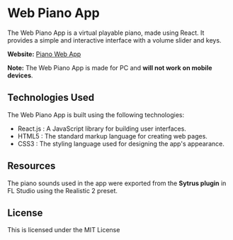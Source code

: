 
# Web Piano App

The Web Piano App is a virtual playable piano, made using React. It provides a simple and interactive interface with a volume slider and keys.

**Website:** [Piano Web App](http://Shady2kOver.github.io/web-piano-react)

**Note:** The Web Piano App is made for PC and **will not work on mobile devices**.

## Technologies Used

The Web Piano App is built using the following technologies:

- React.js : A JavaScript library for building user interfaces.
- HTML5 : The standard markup language for creating web pages.
- CSS3 : The styling language used for designing the app's appearance.

## Resources

The piano sounds used in the app were exported from the **Sytrus plugin** in FL Studio using the Realistic 2 preset. 

## License

This is licensed under the MIT License

